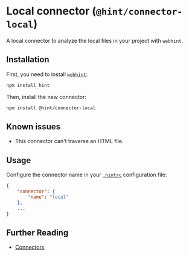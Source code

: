 # Local connector (`@hint/connector-local`)

A local connector to analyze the local files in your project with `webhint`.

## Installation

First, you need to install [`webhint`](https://webhint.io/):

```bash
npm install hint
```

Then, install the new connector:

```bash
npm install @hint/connector-local
```

## Known issues

* This connector can't traverse an HTML file.

## Usage

Configure the connector name in your [`.hintrc`][hintrc]
configuration file:

```json
{
    "connector": {
        "name": "local"
    },
    ...
}
```

## Further Reading

* [Connectors][connectors]

<!-- Link labels: -->

[connectors]: https://webhint.io/docs/user-guide/concepts/connectors/
[hintrc]: https://webhint.io/docs/user-guide/further-configuration/hintrc-formats/
